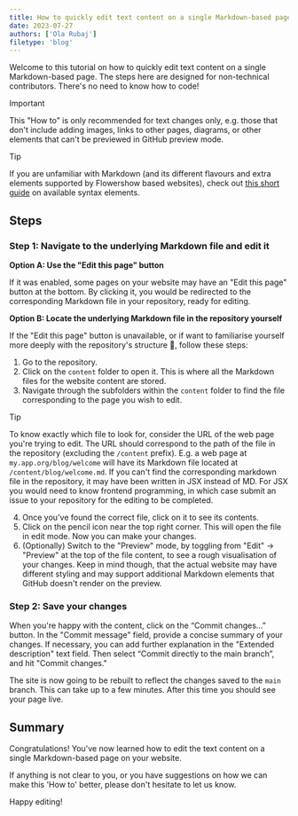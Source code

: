 ```yaml
---
title: How to quickly edit text content on a single Markdown-based page
date: 2023-07-27
authors: ['Ola Rubaj']
filetype: 'blog'
---
```


Welcome to this tutorial on how to quickly edit text content on a single Markdown-based page. The steps here are designed for non-technical contributors. There's no need to know how to code!

> [!important]
> This "How to" is only recommended for text changes only, e.g. those that don't include adding images, links to other pages, diagrams, or other elements that can't be previewed in GitHub preview mode.

> [!tip]
> If you are unfamiliar with Markdown (and its different flavours and extra elements supported by Flowershow based websites), check out [this short guide](https://flowershow.app/docs/syntax) on available syntax elements.

## Steps

### Step 1: Navigate to the underlying Markdown file and edit it

**Option A: Use the "Edit this page" button**

If it was enabled, some pages on your website may have an "Edit this page" button at the bottom. By clicking it, you would be redirected to the corresponding Markdown file in your repository, ready for editing.

**Option B: Locate the underlying Markdown file in the repository yourself**

If the "Edit this page" button is unavailable, or if want to familiarise yourself more deeply with the repository's structure 💪, follow these steps:

1. Go to the repository.
2. Click on the `content` folder to open it. This is where all the Markdown files for the website content are stored.
3. Navigate through the subfolders within the `content` folder to find the file corresponding to the page you wish to edit.

> [!tip]
> To know exactly which file to look for, consider the URL of the web page you're trying to edit. The URL should correspond to the path of the file in the repository (excluding the `/content` prefix). E.g. a web page at `my.app.org/blog/welcome` will have its Markdown file located at `/content/blog/welcome.md`.
> If you can't find the corresponding markdown file in the repository, it may have been written in JSX instead of MD. For JSX you would need to know frontend programming, in which case submit an issue to your repository for the editing to be completed.

4. Once you've found the correct file, click on it to see its contents.
5. Click on the pencil icon near the top right corner. This will open the file in edit mode. Now you can make your changes.
6. (Optionally) Switch to the "Preview" mode, by toggling from "Edit" -> "Preview" at the top of the file content, to see a rough visualisation of your changes. Keep in mind though, that the actual website may have different styling and may support additional Markdown elements that GitHub doesn't render on the preview.

### Step 2: Save your changes

When you're happy with the content, click on the “Commit changes...” button. In the "Commit message" field, provide a concise summary of your changes. If necessary, you can add further explanation in the "Extended description" text field. Then select “Commit directly to the main branch”, and hit "Commit changes."

The site is now going to be rebuilt to reflect the changes saved to the `main` branch. This can take up to a few minutes. After this time you should see your page live.

## Summary

Congratulations! You've now learned how to edit the text content on a single Markdown-based page on your website.

If anything is not clear to you, or you have suggestions on how we can make this 'How to' better, please don't hesitate to let us know.

Happy editing!
